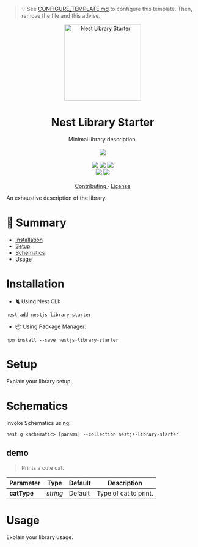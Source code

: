 > :bulb: See [CONFIGURE_TEMPLATE.md](./CONFIGURE_TEMPLATE) to configure this template. Then, remove the file and this advise.

<p align="center">
  <img src="https://d33wubrfki0l68.cloudfront.net/49c2be6f2607b5c12dd27f8ecc8521723447975d/f05c5/logo-small.cbbeba89.svg" alt="Nest Library Starter" width="200" height="200">
</p>

<h1 align="center"> Nest Library Starter </h1>

<p align="center">
  Minimal library description.
  <br>
  <br>
  <img src="https://github.com/rjlopezdev/nestjs-lib-starter/workflows/Build%20Library%20and%20Schematics/badge.svg">
  <br>
  <br>
  <img src="https://badge.fury.io/js/nestjs-library-starter.svg">
  <img src="https://img.shields.io/badge/maintainer-rjlopezdev-orange.svg?link=https://github.com/rjlopezdev">
  <img src="https://img.shields.io/badge/license-MIT-green.svg">
  <br>
  <img src="https://img.shields.io/badge/nest%20add-compatible-green.svg">
  <img src="https://img.shields.io/badge/%20%20%F0%9F%93%A6%F0%9F%9A%80-semantic--release-e10079.svg">
  <br>
  <br>
  <a href="CONTRIBUTING.md"> Contributing </a>
  ·
  <a href="LICENSE"> License </a>
</p>

An exhaustive description of the library.

# :notebook: Summary

* [Installation](#installation)
* [Setup](#setup)
* [Schematics](#schematics)
* [Usage](#usage)

# Installation

* :cat2: Using Nest CLI:

```
nest add nestjs-library-starter
```
* :package: Using Package Manager: 
```
npm install --save nestjs-library-starter
```

# Setup

Explain your library setup.

# Schematics

Invoke Schematics using:

```
nest g <schematic> [params] --collection nestjs-library-starter
```

## demo

> Prints a cute cat.

| Parameter | Type | Default | Description |
| --- | --- | --- | --- |
| __catType__ | _string_ | Default | Type of cat to print.

# Usage

Explain your library usage.

